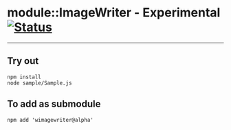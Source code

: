 
# module::ImageWriter - Experimental [![Status](https://github.com/Wandalen/wImageWriter/workflows/Test/badge.svg)](https://github.com/Wandalen/wImageWriter/actions?query=workflow%3ATest)

___

## Try out
```
npm install
node sample/Sample.js
```

## To add as submodule
```
npm add 'wimagewriter@alpha'
```

